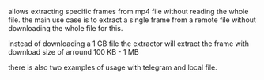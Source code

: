 allows extracting specific frames from mp4 file without reading the whole file.
the main use case is to extract a single frame from a remote file without
downloading the whole file for this.

instead of downloading a 1 GB file the extractor will extract the frame with download size of arround 100 KB - 1 MB

there is also two examples of usage with telegram and local file.
